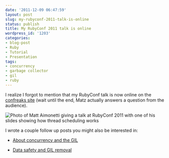```yaml
---
date: '2011-12-09 06:47:59'
layout: post
slug: my-rubyconf-2011-talk-is-online
status: publish
title: My RubyConf 2011 talk is online
wordpress_id: '1203'
categories:
- blog-post
- Ruby
- Tutorial
- Presentation
tags:
- concurrency
- garbage collector
- gil
- ruby
---
```


I realize I forgot to mention that my RubyConf talk is now online on the [confreaks site](http://confreaks.net/videos/714-rubyconf2011-complex-ruby-concepts-dummified) (wait until the end, Matz actually answers a question from the audience).

![Photo of Matt Aimonetti giving a talk at RubyConf 2011 with one of his slides showing how thread scheduling works](https://img.skitch.com/20111209-pdfksgd2sufg8ywrpnjd4dnru4.jpg)

I wrote a couple follow up posts you might also be interested in:



	
  * [About concurrency and the GIL](http://merbist.com/2011/10/03/about-concurrency-and-the-gil/)

	
  * [Data safety and GIL removal](http://merbist.com/2011/10/18/data-safety-and-gil-removal/)


